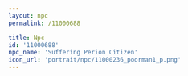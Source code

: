 ```yaml
---
layout: npc
permalink: /11000688

title: Npc
id: '11000688'
npc_name: 'Suffering Perion Citizen'
icon_url: 'portrait/npc/11000236_poorman1_p.png'
---
```

